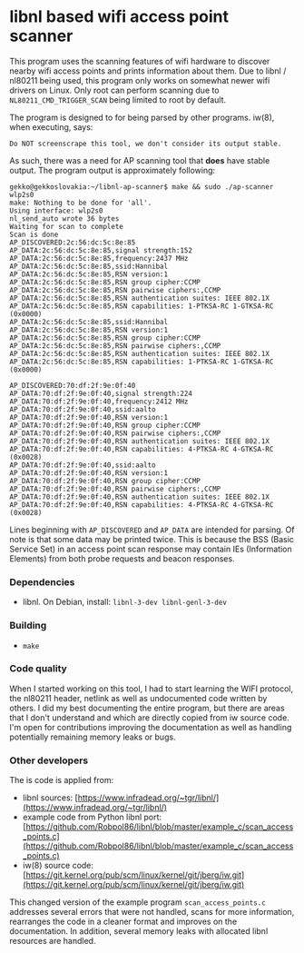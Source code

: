# libnl based wifi access point scanner

This program uses the scanning features of wifi hardware to discover nearby wifi access points and prints information about them. Due to libnl / nl80211 being used, this program only works on somewhat newer wifi drivers on Linux. Only root can perform scanning due to `NL80211_CMD_TRIGGER_SCAN` being limited to root by default.

The program is designed to for being parsed by other programs. iw(8), when executing, says:

```
Do NOT screenscrape this tool, we don't consider its output stable.
```

As such, there was a need for AP scanning tool that **does** have stable output. The program output is approximately following:

```
gekko@gekkoslovakia:~/libnl-ap-scanner$ make && sudo ./ap-scanner wlp2s0
make: Nothing to be done for 'all'.
Using interface: wlp2s0
nl_send_auto wrote 36 bytes
Waiting for scan to complete
Scan is done
AP_DISCOVERED:2c:56:dc:5c:8e:85
AP_DATA:2c:56:dc:5c:8e:85,signal strength:152
AP_DATA:2c:56:dc:5c:8e:85,frequency:2437 MHz
AP_DATA:2c:56:dc:5c:8e:85,ssid:Hannibal
AP_DATA:2c:56:dc:5c:8e:85,RSN version:1
AP_DATA:2c:56:dc:5c:8e:85,RSN group cipher:CCMP
AP_DATA:2c:56:dc:5c:8e:85,RSN pairwise ciphers:,CCMP
AP_DATA:2c:56:dc:5c:8e:85,RSN authentication suites: IEEE 802.1X
AP_DATA:2c:56:dc:5c:8e:85,RSN capabilities: 1-PTKSA-RC 1-GTKSA-RC (0x0000)
AP_DATA:2c:56:dc:5c:8e:85,ssid:Hannibal
AP_DATA:2c:56:dc:5c:8e:85,RSN version:1
AP_DATA:2c:56:dc:5c:8e:85,RSN group cipher:CCMP
AP_DATA:2c:56:dc:5c:8e:85,RSN pairwise ciphers:,CCMP
AP_DATA:2c:56:dc:5c:8e:85,RSN authentication suites: IEEE 802.1X
AP_DATA:2c:56:dc:5c:8e:85,RSN capabilities: 1-PTKSA-RC 1-GTKSA-RC (0x0000)

AP_DISCOVERED:70:df:2f:9e:0f:40
AP_DATA:70:df:2f:9e:0f:40,signal strength:224
AP_DATA:70:df:2f:9e:0f:40,frequency:2412 MHz
AP_DATA:70:df:2f:9e:0f:40,ssid:aalto
AP_DATA:70:df:2f:9e:0f:40,RSN version:1
AP_DATA:70:df:2f:9e:0f:40,RSN group cipher:CCMP
AP_DATA:70:df:2f:9e:0f:40,RSN pairwise ciphers:,CCMP
AP_DATA:70:df:2f:9e:0f:40,RSN authentication suites: IEEE 802.1X
AP_DATA:70:df:2f:9e:0f:40,RSN capabilities: 4-PTKSA-RC 4-GTKSA-RC (0x0028)
AP_DATA:70:df:2f:9e:0f:40,ssid:aalto
AP_DATA:70:df:2f:9e:0f:40,RSN version:1
AP_DATA:70:df:2f:9e:0f:40,RSN group cipher:CCMP
AP_DATA:70:df:2f:9e:0f:40,RSN pairwise ciphers:,CCMP
AP_DATA:70:df:2f:9e:0f:40,RSN authentication suites: IEEE 802.1X
AP_DATA:70:df:2f:9e:0f:40,RSN capabilities: 4-PTKSA-RC 4-GTKSA-RC (0x0028)
```

Lines beginning with `AP_DISCOVERED` and `AP_DATA` are intended for parsing. Of note is that some data may be printed twice. This is because the BSS (Basic Service Set) in an access point scan response may contain IEs (Information Elements) from both probe requests and beacon responses.

### Dependencies

* libnl. On Debian, install: `libnl-3-dev libnl-genl-3-dev`

### Building

* `make`

### Code quality

When I started working on this tool, I had to start learning the WIFI protocol, the nl80211 header, netlink as well as undocumented code written by others. I did my best documenting the entire program, but there are areas that I don't understand and which are directly copied from iw source code. I'm open for contributions improving the documentation as well as handling potentially remaining memory leaks or bugs.

### Other developers

The is code is applied from:

* libnl sources: [https://www.infradead.org/~tgr/libnl/](https://www.infradead.org/~tgr/libnl/)
* example code from Python libnl port: [https://github.com/Robpol86/libnl/blob/master/example_c/scan_access_points.c](https://github.com/Robpol86/libnl/blob/master/example_c/scan_access_points.c)
* iw(8) source code: [https://git.kernel.org/pub/scm/linux/kernel/git/jberg/iw.git](https://git.kernel.org/pub/scm/linux/kernel/git/jberg/iw.git)

This changed version of the example program `scan_access_points.c` addresses several errors that were not handled, scans for more information, rearranges the code in a cleaner format and improves on the documentation. In addition, several memory leaks with allocated libnl resources are handled.

